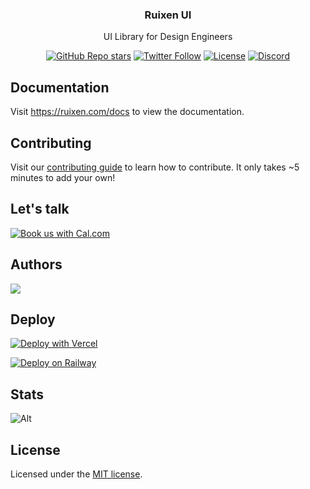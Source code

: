 <h3 align="center">Ruixen UI</h3>
<p align="center">
    UI Library for Design Engineers
</p>
<div align="center">
  <a href="https://github.com/ruixenui/ruixen/stargazers"><img alt="GitHub Repo stars" src="https://img.shields.io/github/stars/ruixenui/ruixen"></a>
  <a href="https://twitter.com/ruixenui"><img alt="Twitter Follow" src="https://img.shields.io/twitter/follow/ruixenui"></a>
  <a href="https://github.com/ruixenui/ruixen/blob/main/LICENSE.md"><img alt="License" src="https://img.shields.io/badge/License-MIT-yellow.svg"></a>
  <a href="https://discord.com/invite/87p2vpsat5"><img alt="Discord" src="https://img.shields.io/discord/1151315619246002176"></a>
  
</div>

## Documentation

Visit https://ruixen.com/docs to view the documentation.

## Contributing

Visit our [contributing guide](https://github.com/ruixenui/ruixen/blob/main/CONTRIBUTING.md) to learn how to contribute. It only takes ~5 minutes to add your own!

## Let's talk

<a href="https://cal.com/dillionverma/ruixen?utm_source=banner&utm_campaign=oss"><img alt="Book us with Cal.com" src="https://cal.com/book-with-cal-dark.svg" /></a>

## Authors

<a href="https://github.com/ruixenui/ruixen/graphs/contributors">
  <img src="https://contrib.rocks/image?repo=ruixenui/ruixen" />
</a>

## Deploy

[![Deploy with Vercel](https://vercel.com/button)](https://vercel.com/new/clone?repository-url=https%3A%2F%2Fgithub.com%2Fruixenui%2Fruixenui)

[![Deploy on Railway](https://railway.app/button.svg)](https://railway.app/template/kd94U5?referralCode=xaYd2G)

## Stats

![Alt](https://repobeats.axiom.co/api/embed/38b63c4514a8a4cd7d1307985af2889c78d67bcc.svg "Repobeats analytics image")

## License

Licensed under the [MIT license](https://github.com/ruixenui/ruixen/blob/main/LICENSE.md).
